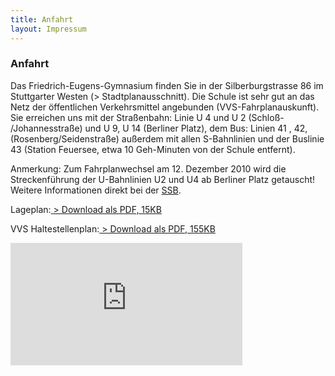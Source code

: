 ```yaml
---
title: Anfahrt
layout: Impressum
---
```



<h3>Anfahrt</h3>
  <p>Das Friedrich-Eugens-Gymnasium finden Sie in der Silberburgstrasse 86 im Stuttgarter Westen (> Stadtplanausschnitt). Die Schule ist sehr gut an das Netz der öffentlichen Verkehrsmittel angebunden (VVS-Fahrplanauskunft). Sie erreichen uns mit der Straßenbahn: Linie U 4 und U 2 (Schloß- /Johannesstraße) und U 9, U 14 (Berliner Platz), dem Bus: Linien 41 , 42, (Rosenberg/Seidenstraße) außerdem mit allen S-Bahnlinien und der Buslinie 43 (Station Feuersee, etwa 10 Geh-Minuten von der Schule entfernt).</p>
    
  <p>Anmerkung: Zum Fahrplanwechsel am 12. Dezember 2010 wird die Streckenführung der U-Bahnlinien U2 und U4 ab Berliner Platz getauscht! Weitere Informationen direkt bei der <a href="http://ssb-ag.de/">SSB</a>.</p>
    
  <p>Lageplan:<a href="http://www.feg-stuttgart.de/bilder/lageplan.pdf"> > Download als PDF, 15KB</a></p>
    
  <p>VVS Haltestellenplan:<a href="http://www.feg-stuttgart.de/downloads/haltestellenplan.pdf"> > Download als PDF, 155KB</a></p>
    
  <iframe src="http://www.vvs.de/efaanyfield/index.php?language=de&amp;sessionID=0&amp;place_destination=Stuttgart&amp;name_destination=Silberburgstr.86&amp;type_destination=address&amp;customer_name=FEG&amp;target=1" marginwidth="0" marginheight="0" frameborder="0" height="196" scrolling="no" width="371"></iframe>
